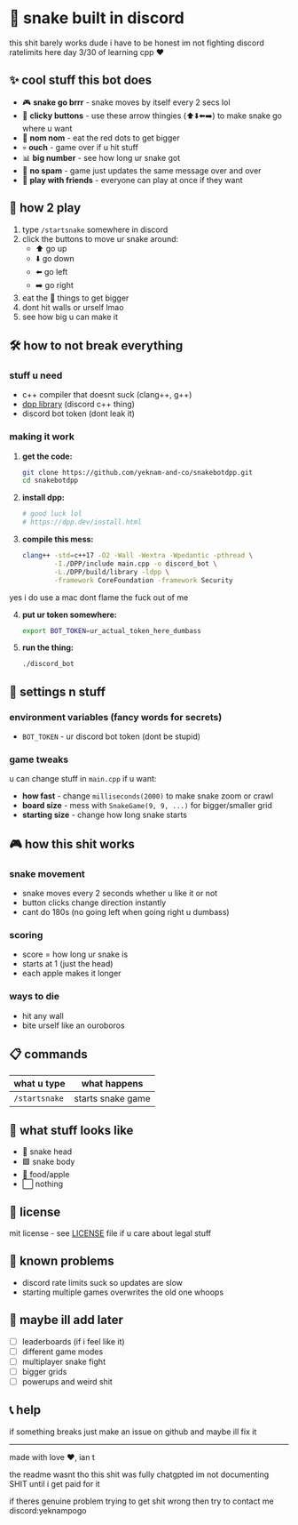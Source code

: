 # 🐍 snake built in discord

this shit barely works dude i have to be honest im not fighting discord ratelimits here
day 3/30 of learning cpp ❤️

## ✨ cool stuff this bot does

- 🎮 **snake go brrr** - snake moves by itself every 2 secs lol
- 🎯 **clicky buttons** - use these arrow thingies (⬆️⬇️⬅️➡️) to make snake go where u want
- 🍎 **nom nom** - eat the red dots to get bigger
- 💀 **ouch** - game over if u hit stuff
- 📊 **big number** - see how long ur snake got
- 🔄 **no spam** - game just updates the same message over and over
- 👥 **play with friends** - everyone can play at once if they want

## 🎯 how 2 play

1. type `/startsnake` somewhere in discord
2. click the buttons to move ur snake around:
   - ⬆️ go up
   - ⬇️ go down  
   - ⬅️ go left
   - ➡️ go right
3. eat the 🍎 things to get bigger
4. dont hit walls or urself lmao
5. see how big u can make it

## 🛠️ how to not break everything

### stuff u need

- c++ compiler that doesnt suck (clang++, g++)
- [dpp library](https://github.com/brainboxdotcc/DPP) (discord c++ thing)
- discord bot token (dont leak it)

### making it work

1. **get the code:**
   ```bash
   git clone https://github.com/yeknam-and-co/snakebotdpp.git
   cd snakebotdpp
   ```

2. **install dpp:**
   ```bash
   # good luck lol
   # https://dpp.dev/install.html
   ```

3. **compile this mess:**
   ```bash
   clang++ -std=c++17 -O2 -Wall -Wextra -Wpedantic -pthread \
           -I./DPP/include main.cpp -o discord_bot \
           -L./DPP/build/library -ldpp \
           -framework CoreFoundation -framework Security
   ```
yes i do use a mac dont flame the fuck out of me

4. **put ur token somewhere:**
   ```bash
   export BOT_TOKEN=ur_actual_token_here_dumbass
   ```

5. **run the thing:**
   ```bash
   ./discord_bot
   ```

## 🔧 settings n stuff

### environment variables (fancy words for secrets)

- `BOT_TOKEN` - ur discord bot token (dont be stupid)

### game tweaks

u can change stuff in `main.cpp` if u want:

- **how fast** - change `milliseconds(2000)` to make snake zoom or crawl
- **board size** - mess with `SnakeGame(9, 9, ...)` for bigger/smaller grid  
- **starting size** - change how long snake starts

## 🎮 how this shit works

### snake movement
- snake moves every 2 seconds whether u like it or not
- button clicks change direction instantly
- cant do 180s (no going left when going right u dumbass)

### scoring
- score = how long ur snake is
- starts at 1 (just the head)
- each apple makes it longer

### ways to die
- hit any wall
- bite urself like an ouroboros

## 📋 commands

| what u type | what happens |
|-------------|--------------|
| `/startsnake` | starts snake game |

## 🎨 what stuff looks like

- 🐍 snake head
- 🟩 snake body  
- 🍎 food/apple
- ⬜ nothing

## 📝 license

mit license - see [LICENSE](LICENSE) file if u care about legal stuff

## 🐛 known problems

- discord rate limits suck so updates are slow
- starting multiple games overwrites the old one whoops

## 🚀 maybe ill add later

- [ ] leaderboards (if i feel like it)
- [ ] different game modes 
- [ ] multiplayer snake fight
- [ ] bigger grids
- [ ] powerups and weird shit

## 📞 help

if something breaks just make an issue on github and maybe ill fix it

---

made with love ❤️, ian t

the readme wasnt tho this shit was fully chatgpted im not documenting SHIT until i get paid for it

if theres genuine problem trying to get shit wrong then try to contact me discord:yeknampogo
